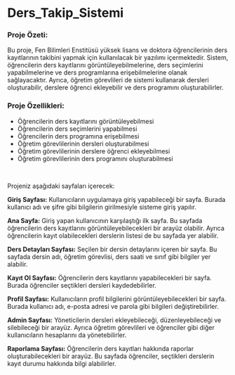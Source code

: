 # Ders_Takip_Sistemi

<h3> Proje Özeti: </h3>

Bu proje, Fen Bilimleri Enstitüsü yüksek lisans ve doktora öğrencilerinin ders kayıtlarının takibini yapmak için kullanılacak bir yazılımı içermektedir. Sistem, öğrencilerin ders kayıtlarını görüntüleyebilmelerine, ders seçimlerini yapabilmelerine ve ders programlarına erişebilmelerine olanak sağlayacaktır. Ayrıca, öğretim görevlileri de sistemi kullanarak dersleri oluşturabilir, derslere öğrenci ekleyebilir ve ders programını oluşturabilirler.

<h3>Proje Özellikleri: </h3>

+ Öğrencilerin ders kayıtlarını görüntüleyebilmesi
+ Öğrencilerin ders seçimlerini yapabilmesi
+ Öğrencilerin ders programına erişebilmesi
+ Öğretim görevlilerinin dersleri oluşturabilmesi
+ Öğretim görevlilerinin derslere öğrenci ekleyebilmesi
+ Öğretim görevlilerinin ders programını oluşturabilmesi

</br>

Projeniz aşağıdaki sayfaları içerecek: 

**Giriş Sayfası:** Kullanıcıların uygulamaya giriş yapabileceği bir sayfa. Burada kullanıcı adı ve şifre gibi bilgilerin girilmesiyle sisteme giriş yapılır.

**Ana Sayfa:** Giriş yapan kullanıcının karşılaştığı ilk sayfa. Bu sayfada öğrencilerin ders kayıtlarını görüntüleyebilecekleri bir arayüz olabilir. Ayrıca öğrencilerin kayıt olabilecekleri derslerin listesi de bu sayfada yer alabilir.

**Ders Detayları Sayfası:** Seçilen bir dersin detaylarını içeren bir sayfa. Bu sayfada dersin adı, öğretim görevlisi, ders saati ve sınıf gibi bilgiler yer alabilir.

**Kayıt Ol Sayfası:** Öğrencilerin ders kayıtlarını yapabilecekleri bir sayfa. Burada öğrenciler seçtikleri dersleri kaydedebilirler.

**Profil Sayfası:** Kullanıcıların profil bilgilerini görüntüleyebilecekleri bir sayfa. Burada kullanıcı adı, e-posta adresi ve parola gibi bilgileri değiştirebilirler.

**Admin Sayfası:** Yöneticilerin dersleri ekleyebileceği, düzenleyebileceği ve silebileceği bir arayüz. Ayrıca öğretim görevlileri ve öğrenciler gibi diğer kullanıcıların hesaplarını da yönetebilirler.

**Raporlama Sayfası:** Öğrencilerin ders kayıtları hakkında raporlar oluşturabilecekleri bir arayüz. Bu sayfada öğrenciler, seçtikleri derslerin kayıt durumu hakkında bilgi alabilirler.
